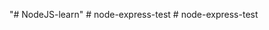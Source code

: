 "# NodeJS-learn" 
#   n o d e - e x p r e s s - t e s t  
 #   n o d e - e x p r e s s - t e s t  
 